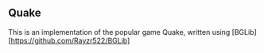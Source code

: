 ## Quake
This is an implementation of the popular game Quake, written using [BGLib][https://github.com/Rayzr522/BGLib]